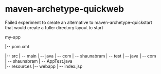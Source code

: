 maven-archetype-quickweb
========================
Failed experiment to create an alternative to maven-archetype-quickstart that would create a fuller directory layout to start

my-app

|-- pom.xml

|-- src
|   -- main
|      -- java
|         -- com
|            -- shaunabram
|   -- test
|      -- java
|         -- com
|            -- shaunabram
|               -- AppTest.java    
|-- resources
|-- webapp
|   -- index.jsp
